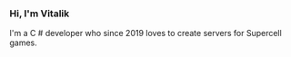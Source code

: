 ### Hi, I'm Vitalik

I'm a C # developer who since 2019 loves to create servers for Supercell games.

